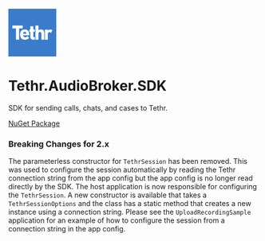 ![logo](https://github.com/CollabIP/Tethr.AudioBroker.SDK/blob/master/src/tethr-96.png?raw=true)
# Tethr.AudioBroker.SDK
SDK for sending calls, chats, and cases to Tethr.

[NuGet Package](https://www.nuget.org/packages/Tethr.AudioBroker/)

### Breaking Changes for 2.x
The parameterless constructor for `TethrSession` has been removed.
This was used to configure the session automatically by reading the Tethr connection string
from the app config but the app config is no longer read directly by the SDK. The host
application is now responsible for configuring the `TethrSession`.
A new constructor is available that takes a `TethrSessionOptions` and the class has a static method
that creates a new instance using a connection string. Please see the `UploadRecordingSample`
application for an example of how to configure the session from a connection string in the app config.

